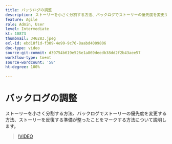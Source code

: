 ```yaml
---
title: バックログの調整
description: ストーリーを小さく分割する方法、バックログでストーリーの優先度を変更する方法、ストーリーを反復する準備が整ったことをマークする方法について説明します。
feature: Agile
role: Admin, User
level: Intermediate
kt: 10873
thumbnail: 346283.jpeg
exl-id: ebd18f1d-f309-4e99-9c76-8aabd4009806
doc-type: video
source-git-commit: d39754b619e526e1a869deedb38dd2f2b43aee57
workflow-type: tm+mt
source-wordcount: '58'
ht-degree: 100%

---
```


# バックログの調整

ストーリーを小さく分割する方法、バックログでストーリーの優先度を変更する方法、ストーリーを反復する準備が整ったことをマークする方法について説明します。

>[!VIDEO](https://video.tv.adobe.com/v/346283/?quality=12&learn=on)
